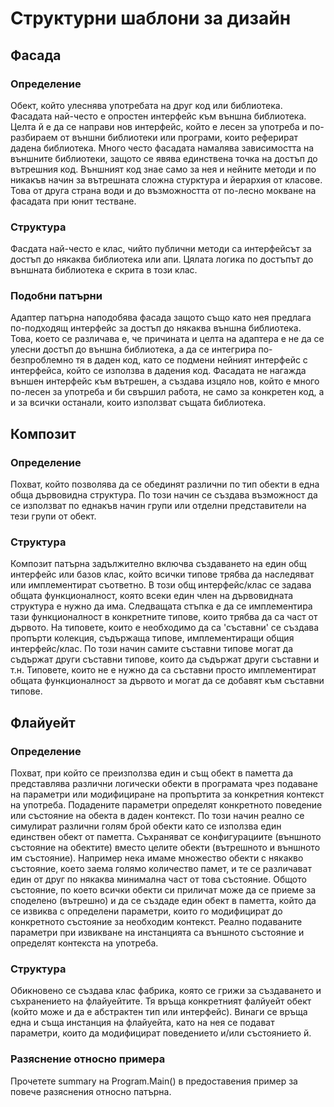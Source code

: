 # Структурни шаблони за дизайн

## Фасада

### Определение
Обект, който улеснява употребата на друг код или библиотека. Фасадата най-често е опростен интерфейс към външна библиотека. Целта й е да се направи нов интерфейс, който е лесен за употреба и по-разбираем от външни библиотеки или програми, които реферират дадена библиотека.
Много често фасадата намалява зависимостта на външните библиотеки, защото се явява единствена точка на достъп до вътрешния код. Външният код знае само за нея и нейните методи и по никакъв начин за вътрешната сложна стурктура и йерархия от класове. Това от друга страна води и до възможността от по-лесно мокване на фасадата при юнит тестване.

### Структура
Фасдата най-често е клас, чийто публични методи са интерфейсът за достъп до някаква библиотека или апи. Цялата логика по достъпът до външната библиотека е скрита в този клас.

### Подобни патърни
Адаптер патърна наподобява фасада защото също като нея предлага по-подходящ интерфейс за достъп до някаква външна библиотека. Това, което се различава е, че причината и целта на адаптера е не да се улесни достъп до външна библиотека, а да се интегрира по-безпроблемно тя в даден код, като се подмени нейният интерфейс с интерфейса, който се използва в дадения код. Фасадата не нагажда външен интерфейс към вътрешен, а създава изцяло нов, който е много по-лесен за употреба и би свършил работа, не само за конкретен код, а и за всички останали, които използват същата библиотека.



## Композит

### Определение
Похват, който позволява да се обединят различни по тип обекти в една обща дървовидна структура. По този начин се създава възможност да се използват по еднакъв начин групи или отделни представители на тези групи от обект.

### Структура
Композит патърна задължително включва създаването на един общ интерфейс или базов клас, който всички типове трябва да наследяват или имплементират съответно. В този общ интерфейс/клас се задава общата функционалност, която всеки един член на дървовидната структура е нужно да има. Следващата стъпка е да се имплементира тази функционалност в конкретните типове, които трябва да са част от дървото. На типовете, които е необходимо да са 'съставни' се създава пропърти колекция, съдържаща типове, имплементиращи общия интерфейс/клас. По този начин самите съставни типове могат да съдържат други съставни типове, които да съдържат други съставни и т.н. Типовете, които не е нужно да са съставни просто имплементират общата функционалност за дървото и могат да се добавят към съставни типове.



## Флайуейт

### Определение
Похват, при който се преизползва един и същ обект в паметта да представлява различни логически обекти в програмата чрез подаване на параметри или модифициране на пропъртита за конкретния контекст на употреба. Подадените параметри определят конкретното поведение или състояние на обекта в даден контекст. По този начин реално се симулират различни голям брой обекти като се използва един единствен обект от паметта. Съхраняват се конфигурациите (външното състояние на обектите) вместо целите обекти (вътрешното и външното им състояние). Например нека имаме множество обекти с някакво състояние, което заема голямо количество памет, и те се различават един от друг по някаква минимална част от това състояние. Общото състояние, по което всички обекти си приличат може да се приеме за споделено (вътрешно) и да се създаде един обект в паметта, който да се извиква с определени параметри, които го модифицират до конкретното състояние за необходим контекст. Реално подаваните параметри при извикване на инстанцията са външното състояние и определят контекста на употреба.

### Структура
Обикновено се създава клас фабрика, която се грижи за създаването и съхранението на флайуейтите. Тя връща конкретният фалйуейт обект (който може и да е абстрактен тип или интерфейс). Винаги се връща една и съща инстанция на флайуейта, като на нея се подават параметри, които да модифицират поведението и/или състоянието й.

### Разяснение относно примера
Прочетете summary на Program.Main() в предоставения пример за повече разяснения относно патърна.
